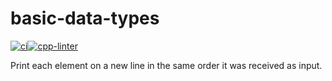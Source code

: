 # basic-data-types

[![ci](https://github.com/HoneyBearTech/basic-data-types/actions/workflows/ci.yml/badge.svg)](https://github.com/HoneyBearTech/basic-data-types/actions/workflows/ci.yml)[![cpp-linter](https://github.com/HoneyBearTech/basic-data-types/actions/workflows/cpp-linter.yml/badge.svg)](https://github.com/HoneyBearTech/basic-data-types/actions/workflows/cpp-linter.yml)

Print each element on a new line in the same order it was received as input.
